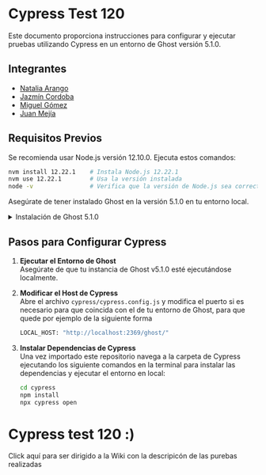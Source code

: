 # Cypress Test 120

Este documento proporciona instrucciones para configurar y ejecutar pruebas utilizando Cypress en un entorno de Ghost versión 5.1.0.

## Integrantes
* [Natalia Arango](mailto:a.arandio@uniandes.edu.co)
* [Jazmín Cordoba](mailto:jn.cordobap1@uniandes.edu.co)
* [Miguel Gómez](mailto:ma.gomeza1@uniandes.edu.co)
* [Juan Mejía](mailto:je.mejiai1@uniandes.edu.co)


## Requisitos Previos

Se recomienda usar Node.js versión 12.10.0. Ejecuta estos comandos:

```bash
nvm install 12.22.1    # Instala Node.js 12.22.1
nvm use 12.22.1        # Usa la versión instalada
node -v                # Verifica que la versión de Node.js sea correcta
```

Asegúrate de tener instalado Ghost en la versión 5.1.0 en tu entorno local.
<details>
<summary>Instalación de Ghost 5.1.0</summary>


1. **Crea un directorio para tu instalación de Ghost**:

   Abre tu terminal y ejecuta:

   ```bash
   mkdir ~/ghost_5.1.0
   cd ~/ghost_5.1.0
   ```

2. **Instala Ghost CLI**:

   Ejecuta el siguiente comando:

   ```bash
   npm install -g ghost-cli
   ```

3. **Instala Ghost en la versión específica**:

   Ejecuta el siguiente comando para instalar Ghost 5.1.0 en tu carpeta:

   ```bash
   ghost install local 5.1.0
   ```

4. **Configura y ejecuta Ghost**:

   Una vez finalizada la instalación, inicia Ghost con:

   ```bash
   ghost start
   ```

5. **Accede al panel de administración**:

   Visita `http://localhost:2368/ghost` para acceder a la interfaz de administración y crear tu usuario.

6. **Detener y reiniciar Ghost**:

   Usa `ghost stop` para detener Ghost y `ghost start` para reiniciarlo cuando sea necesario.

</details>

## Pasos para Configurar Cypress

1. **Ejecutar el Entorno de Ghost**  
   Asegúrate de que tu instancia de Ghost v5.1.0 esté ejecutándose localmente.

2. **Modificar el Host de Cypress**  
   Abre el archivo `cypress/cypress.config.js` y modifica el puerto si es necesario para que coincida con el de tu entorno de Ghost, para que quede por ejemplo de la siguiente forma
   ```bash
   LOCAL_HOST: "http://localhost:2369/ghost/"
   ```

3. **Instalar Dependencias de Cypress**  
   Una vez importado este repositorio navega a la carpeta de Cypress ejecutando los siguiente comandos en la terminal para instalar las dependencias y ejecutar el entorno en local:
   ```bash
   cd cypress
   npm install
   npx cypress open


# Cypress test 120 :)
Click aquí para ser dirigido a la Wiki con la descripicón de las purebas realizadas

